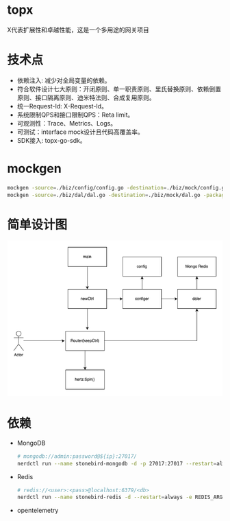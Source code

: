 # topx
X代表扩展性和卓越性能，这是一个多用途的网关项目

# 技术点

- 依赖注入: 减少对全局变量的依赖。
- 符合软件设计七大原则：开闭原则、单一职责原则、里氏替换原则、依赖倒置原则、接口隔离原则、迪米特法则、合成复用原则。
- 统一Request-Id: X-Request-Id。
- 系统限制QPS和接口限制QPS：Reta limit。
- 可观测性：Trace、Metrics、Logs。
- 可测试：interface mock设计且代码高覆盖率。
- SDK接入: topx-go-sdk。

# mockgen

```bash
mockgen -source=./biz/config/config.go -destination=./biz/mock/config.go -package=mock
mockgen -source=./biz/dal/dal.go -destination=./biz/mock/dal.go -package=mock
```

# 简单设计图

![](./resource/images/topx.drawio.png)

# 依赖

- MongoDB

  ```bash
  # mongodb://admin:password@${ip}:27017/
  nerdctl run --name stonebird-mongodb -d -p 27017:27017 --restart=always -e MONGO_INITDB_ROOT_USERNAME=admin -e MONGO_INITDB_ROOT_PASSWORD=${password} mongo:7.0.0
  ```

- Redis

  ```bash
  # redis://<user>:<pass>@localhost:6379/<db>
  nerdctl run --name stonebird-redis -d --restart=always -e REDIS_ARGS="--requirepass ${password}" -p 6379:6379 -p 8001:8001 redis:7.2.0
  ```
  
- opentelemetry